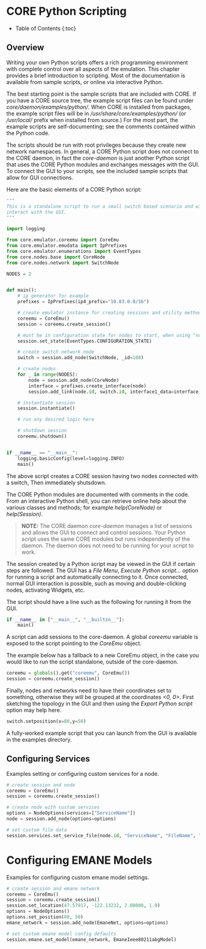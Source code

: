 
# CORE Python Scripting

* Table of Contents
{:toc}

## Overview

Writing your own Python scripts offers a rich programming environment with
complete control over all aspects of the emulation. This chapter provides a
brief introduction to scripting. Most of the documentation is available from
sample scripts, or online via interactive Python.

The best starting point is the sample scripts that are included with CORE.
If you have a CORE source tree, the example script files can be found under
*core/daemon/examples/python/*. When CORE is installed from packages, the example
script files will be in */usr/share/core/examples/python/* (or */usr/local/*
prefix when installed from source.) For the most part, the example scripts are
self-documenting; see the comments contained within the Python code.

The scripts should be run with root privileges because they create new network
namespaces. In general, a CORE Python script does not connect to the CORE
daemon, in fact the *core-daemon* is just another Python script that uses
the CORE Python modules and exchanges messages with the GUI. To connect the
GUI to your scripts, see the included sample scripts that allow for GUI
connections.

Here are the basic elements of a CORE Python script:

```python
"""
This is a standalone script to run a small switch based scenario and will not
interact with the GUI.
"""

import logging

from core.emulator.coreemu import CoreEmu
from core.emulator.emudata import IpPrefixes
from core.emulator.enumerations import EventTypes
from core.nodes.base import CoreNode
from core.nodes.network import SwitchNode

NODES = 2


def main():
    # ip generator for example
    prefixes = IpPrefixes(ip4_prefix="10.83.0.0/16")

    # create emulator instance for creating sessions and utility methods
    coreemu = CoreEmu()
    session = coreemu.create_session()

    # must be in configuration state for nodes to start, when using "node_add" below
    session.set_state(EventTypes.CONFIGURATION_STATE)

    # create switch network node
    switch = session.add_node(SwitchNode, _id=100)

    # create nodes
    for _ in range(NODES):
        node = session.add_node(CoreNode)
        interface = prefixes.create_interface(node)
        session.add_link(node.id, switch.id, interface1_data=interface)

    # instantiate session
    session.instantiate()

    # run any desired logic here

    # shutdown session
    coreemu.shutdown()


if __name__ == "__main__":
    logging.basicConfig(level=logging.INFO)
    main()
```

The above script creates a CORE session having two nodes connected with a
switch, Then immediately shutsdown.

The CORE Python modules are documented with comments in the code. From an
interactive Python shell, you can retrieve online help about the various
classes and methods; for example *help(CoreNode)* or *help(Session)*.

> **NOTE:** The CORE daemon *core-daemon* manages a list of sessions and allows
the GUI to connect and control sessions. Your Python script uses the same CORE
modules but runs independently of the daemon. The daemon does not need to be
running for your script to work.

The session created by a Python script may be viewed in the GUI if certain
steps are followed. The GUI has a *File Menu*, *Execute Python script...*
option for running a script and automatically connecting to it. Once connected,
normal GUI interaction is possible, such as moving and double-clicking nodes,
activating Widgets, etc.

The script should have a line such as the following for running it from the GUI.

```python
if __name__ in ["__main__", "__builtin__"]:
    main()
```

A script can add sessions to the core-daemon. A global *coreemu* variable is
exposed to the script pointing to the *CoreEmu* object.

The example below has a fallback to a new CoreEmu object, in the case you would
like to run the script standalone, outside of the core-daemon.

```python
coreemu = globals().get("coreemu", CoreEmu())
session = coreemu.create_session()
```

Finally, nodes and networks need to have their coordinates set to something,
otherwise they will be grouped at the coordinates *<0, 0>*. First sketching
the topology in the GUI and then using the *Export Python script* option may
help here.

```python
switch.setposition(x=80,y=50)
```

A fully-worked example script that you can launch from the GUI is available
in the examples directory.

## Configuring Services

Examples setting or configuring custom services for a node.

```python
# create session and node
coreemu = CoreEmu()
session = coreemu.create_session()

# create node with custom services
options = NodeOptions(services=["ServiceName"])
node = session.add_node(options=options)

# set custom file data
session.services.set_service_file(node.id, "ServiceName", "FileName", "custom file data")
```

# Configuring EMANE Models

Examples for configuring custom emane model settings.

```python
# create session and emane network
coreemu = CoreEmu()
session = coreemu.create_session()
session.set_location(47.57917, -122.13232, 2.00000, 1.0)
options = NodeOptions()
options.set_position(80, 50)
emane_network = session.add_node(EmaneNet, options=options)

# set custom emane model config defaults
session.emane.set_model(emane_network, EmaneIeee80211abgModel)
```
